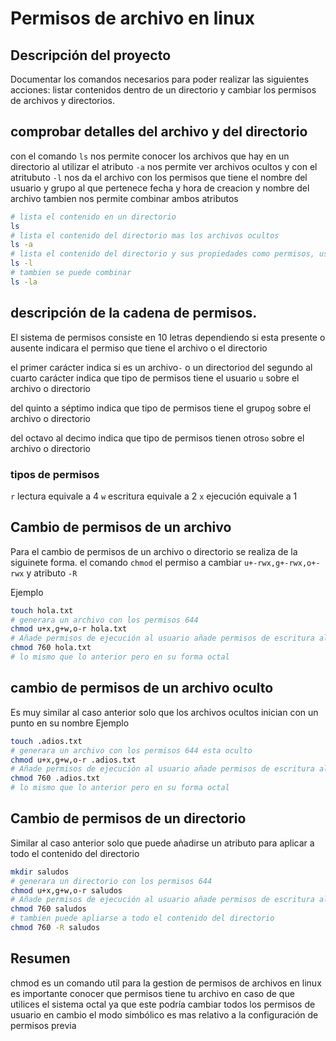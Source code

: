 # Permisos de archivo en linux

## Descripción del proyecto

Documentar los comandos necesarios para poder realizar las siguientes acciones: listar contenidos dentro de un directorio y cambiar los permisos de archivos y directorios.

## comprobar detalles del archivo y del directorio
con el comando `ls` nos permite conocer los archivos que hay en un directorio
al utilizar el atributo `-a` nos permite ver archivos ocultos y con el atritubuto `-l` nos da el archivo con los permisos que tiene el nombre del usuario y grupo al que pertenece fecha y hora de creacion y nombre del archivo tambien nos permite combinar ambos atributos

```sh
# lista el contenido en un directorio
ls
# lista el contenido del directorio mas los archivos ocultos 
ls -a
# lista el contenido del directorio y sus propiedades como permisos, usuario ,grupo,fecha y hora de creaci[on
ls -l
# tambien se puede combinar
ls -la
```

## descripción de la cadena de permisos.

El sistema de permisos consiste en 10 letras dependiendo si esta presente o ausente indicara el permiso que tiene el archivo o el directorio

el primer carácter indica si es un archivo`-` o un directorio`d`
del segundo al cuarto carácter indica que tipo de permisos tiene el usuario `u` sobre el archivo o directorio

del quinto a séptimo indica que tipo de permisos tiene el grupo`g` sobre el archivo o directorio

del octavo al decimo indica que tipo de permisos tienen otros`o` sobre el archivo o directorio

### tipos de permisos
`r` lectura equivale a 4
`w` escritura equivale a 2
`x` ejecución equivale a 1


## Cambio de permisos de un archivo
Para el cambio de permisos de un archivo o directorio se realiza de la siguinete forma.  el comando `chmod` el permiso a cambiar `u+-rwx,g+-rwx,o+-rwx` y atributo `-R`

Ejemplo
```sh
touch hola.txt
# generara un archivo con los permisos 644
chmod u+x,g+w,o-r hola.txt
# Añade permisos de ejecución al usuario añade permisos de escritura al grupo quita permisos de lectura a otros 
chmod 760 hola.txt
# lo mismo que lo anterior pero en su forma octal
```

## cambio de permisos de un archivo oculto
Es muy similar al caso anterior solo que los archivos ocultos inician con un punto en su nombre
Ejemplo
```sh
touch .adios.txt
# generara un archivo con los permisos 644 esta oculto
chmod u+x,g+w,o-r .adios.txt
# Añade permisos de ejecución al usuario añade permisos de escritura al grupo quita permisos de lectura a otros 
chmod 760 .adios.txt
# lo mismo que lo anterior pero en su forma octal
```

## Cambio de permisos de un directorio
Similar al caso anterior solo que puede añadirse un atributo para aplicar a todo el contenido del directorio
```sh
mkdir saludos
# generara un directorio con los permisos 644 
chmod u+x,g+w,o-r saludos
# Añade permisos de ejecución al usuario añade permisos de escritura al grupo quita permisos de lectura a otros 
chmod 760 saludos
# tambien puede apliarse a todo el contenido del directorio
chmod 760 -R saludos
```

## Resumen 
chmod es un comando util para la gestion de permisos de archivos en linux es importante conocer que permisos tiene tu archivo en caso de que utilices el sistema octal ya que este podría cambiar todos los permisos de usuario en cambio el modo simbólico es mas relativo a la configuración de permisos previa
